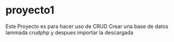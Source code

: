 # proyecto1
Este Proyecto es para hacer uso de CRUD
Crear una base de datos lammada crudphp y despues importar la descargada
